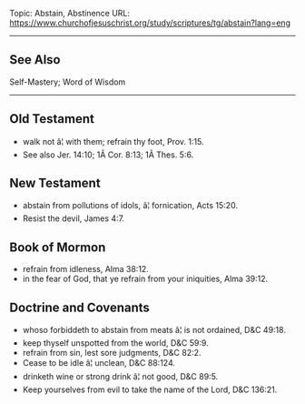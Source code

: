 Topic: Abstain, Abstinence
URL: https://www.churchofjesuschrist.org/study/scriptures/tg/abstain?lang=eng

---

## See Also

Self-Mastery; Word of Wisdom

---

## Old Testament

- walk not â¦ with them; refrain thy foot, Prov. 1:15.
- See also Jer. 14:10; 1Â Cor. 8:13; 1Â Thes. 5:6.

## New Testament

- abstain from pollutions of idols, â¦ fornication, Acts 15:20.
- Resist the devil, James 4:7.

## Book of Mormon

- refrain from idleness, Alma 38:12.
- in the fear of God, that ye refrain from your iniquities, Alma 39:12.

## Doctrine and Covenants

- whoso forbiddeth to abstain from meats â¦ is not ordained, D&C 49:18.
- keep thyself unspotted from the world, D&C 59:9.
- refrain from sin, lest sore judgments, D&C 82:2.
- Cease to be idle â¦ unclean, D&C 88:124.
- drinketh wine or strong drink â¦ not good, D&C 89:5.
- Keep yourselves from evil to take the name of the Lord, D&C 136:21.

